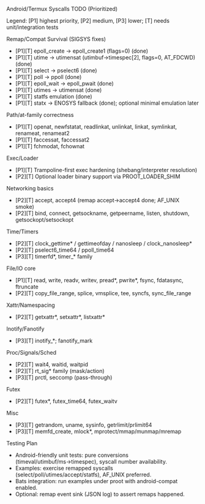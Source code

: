 Android/Termux Syscalls TODO (Prioritized)

Legend: [P1] highest priority, [P2] medium, [P3] lower; [T] needs unit/integration tests

Remap/Compat Survival (SIGSYS fixes)
- [P1][T] epoll_create → epoll_create1 (flags=0) (done)
- [P1][T] utime → utimensat (utimbuf→timespec[2], flags=0, AT_FDCWD) (done)
- [P1][T] select → pselect6 (done)
- [P1][T] poll → ppoll (done)
- [P1][T] epoll_wait → epoll_pwait (done)
- [P1][T] utimes → utimensat (done)
- [P1][T] statfs emulation (done)
- [P1][T] statx → ENOSYS fallback (done); optional minimal emulation later

Path/at-family correctness
- [P1][T] openat, newfstatat, readlinkat, unlinkat, linkat, symlinkat, renameat, renameat2
- [P1][T] faccessat, faccessat2
- [P1][T] fchmodat, fchownat

Exec/Loader
- [P1][T] Trampoline-first exec hardening (shebang/interpreter resolution)
- [P2][T] Optional loader binary support via PROOT_LOADER_SHIM

Networking basics
- [P2][T] accept, accept4 (remap accept→accept4 done; AF_UNIX smoke)
- [P2][T] bind, connect, getsockname, getpeername, listen, shutdown, getsockopt/setsockopt

Time/Timers
- [P2][T] clock_gettime* / gettimeofday / nanosleep / clock_nanosleep*
- [P2][T] pselect6_time64 / ppoll_time64
- [P3][T] timerfd*, timer_* family

File/IO core
- [P1][T] read, write, readv, writev, pread*, pwrite*, fsync, fdatasync, ftruncate
- [P2][T] copy_file_range, splice, vmsplice, tee, syncfs, sync_file_range

Xattr/Namespacing
- [P2][T] getxattr*, setxattr*, listxattr*

Inotify/Fanotify
- [P3][T] inotify_*; fanotify_mark

Proc/Signals/Sched
- [P2][T] wait4, waitid, waitpid
- [P2][T] rt_sig* family (mask/action)
- [P3][T] prctl, seccomp (pass-through)

Futex
- [P2][T] futex*, futex_time64, futex_waitv

Misc
- [P3][T] getrandom, uname, sysinfo, getrlimit/prlimit64
- [P3][T] memfd_create, mlock*, mprotect/mmap/munmap/mremap

Testing Plan
- Android-friendly unit tests: pure conversions (timeval/utimbuf/ms→timespec), syscall number availability.
- Examples: exercise remapped syscalls (select/poll/utimes/accept/statfs), AF_UNIX preferred.
- Bats integration: run examples under proot with android-compat enabled.
- Optional: remap event sink (JSON log) to assert remaps happened.

